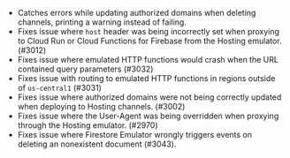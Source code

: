 - Catches errors while updating authorized domains when deleting channels, printing a warning instead of failing.
- Fixes issue where `host` header was being incorrectly set when proxying to Cloud Run or Cloud Functions for Firebase from the Hosting emulator. (#3012)
- Fixes issue where emulated HTTP functions would crash when the URL contained query parameters (#3032)
- Fixes issue with routing to emulated HTTP functions in regions outside of `us-central1` (#3031)
- Fixes issue where authorized domains were not being correctly updated when deploying to Hosting channels. (#3002)
- Fixes issue where the User-Agent was being overridden when proxying through the Hosting emulator. (#2970)
- Fixes issue where Firestore Emulator wrongly triggers events on deleting an nonexistent document (#3043).
